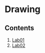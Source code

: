 # Drawing

## Contents
1. [Lab01](https://github.com/yclim95/drawing/tree/master/SoftwareDesignTechnique/Lab/Lab01)
2. [Lab02](https://github.com/yclim95/drawing/tree/master/SoftwareDesignTechnique/Lab/Lab02)
